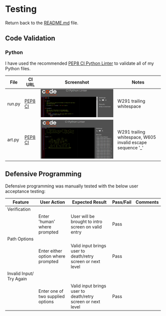 # Testing

Return back to the [README.md](README.md) file.

## Code Validation

### Python

I have used the recommended [PEP8 CI Python Linter](https://pep8ci.herokuapp.com) to validate all of my Python files.

| File | CI URL | Screenshot | Notes |
| --- | --- | --- | --- |
| run.py | [PEP8 CI](https://pep8ci.herokuapp.com/https://raw.githubusercontent.com/Nic-Wallace/killer-cats/main/run.py) | ![screenshot](documentation/py-validation-run.png) | W291 trailing whitespace |
| art.py | [PEP8 CI](https://pep8ci.herokuapp.com/https://raw.githubusercontent.com/Nic-Wallace/killer-cats/main/boutique-ado/art.py) | ![screenshot](documentation/py-validation-art.png) | W291 trailing whitespace, W605 invalid escape sequence '\_' |

## Defensive Programming

Defensive programming was manually tested with the below user acceptance testing:

| Feature | User Action | Expected Result | Pass/Fail | Comments |
| --- | --- | --- | --- | --- |
| Verification | | | | |
| | Enter 'human' where prompted | User will be brought to intro screen on valid entry | Pass | |
| Path Options | | | | |
| | Enter either option where prompted | Valid input brings user to death/retry screen or next level | Pass | |
| Invalid Input/ Try Again | | | | |
| | Enter one of two supplied options | Valid input brings user to death/retry screen or next level | Pass | |
